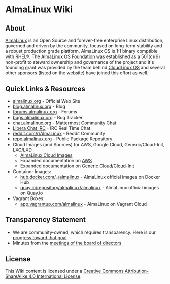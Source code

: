 # AlmaLinux Wiki


## About

[AlmaLinux](https://almalinux.org/) is an Open Source and forever-free enterprise Linux distribution, governed and driven by the community, focused on long-term stability and a robust production grade platform. AlmaLinux OS is 1:1 binary comptible with RHEL®.  The [AlmaLinux OS Foundation](/transparency) was established as a 501(c)(6) non-profit to steward ownership and governance of the project and it's founding grant was provided by the team behind [CloudLinux OS](https://www.cloudlinux.com/all-products/product-overview/cloudlinuxos) and several other sponsors (listed on the website) have joined this effort as well.


## Quick Links & Resources
* [almalinux.org](https://almalinux.org/) - Official Web Site
* [blog.almalinux.org](https://blog.almalinux.org) - Blog
* [forums.almalinux.org](https://forums.almalinux.org) - Forums
* [bugs.almalinux.org](https://bugs.almalinux.org) - Bug Tracker
* [chat.almalinux.org](https://chat.almalinux.org) - Mattermost Community Chat
* [Libera Chat IRC](https://web.libera.chat/#almalinux) - IRC Real Time Chat
* [reddit.com/r/AlmaLinux](https://www.reddit.com/r/AlmaLinux/) - Reddit Community
* [repo.almalinux.org](https://repo.almalinux.org/) - Public Package Repository
* Cloud Images (and Sources) for AWS, Google Cloud, Generic/Cloud-Init, LXC/LXD
  * [AlmaLinux Cloud Images](https://github.com/AlmaLinux/cloud-images)
  * Expanded documentation on [AWS](cloud/aws)
  * Expanded documentation on [Generic Cloud/Cloud-Init](cloud/generic-cloud) 
* Container Images:
  * [hub.docker.com/_/almalinux](https://hub.docker.com/_/almalinux) - AlmaLinux official images on Docker Hub
  * [quay.io/repository/almalinux/almalinux](https://quay.io/repository/almalinux/almalinux) - AlmaLinux official images on Quay.io
* Vagrant Boxes: 
  * [app.vagrantup.com/almalinux](https://app.vagrantup.com/almalinux) - AlmaLinux on Vagrant Cloud

## Transparency Statement

* We are community-owned, which requires transparency. Here is our [progress toward that goal](Transparency.md).
* Minutes from the [meetings of the board of directors](Transparency.md#-minutes-of-almalinux-os-foundation-board-meetings)

## License

This Wiki content is licensed under a [Creative Commons Attribution-ShareAlike
4.0 International License](https://creativecommons.org/licenses/by-sa/4.0/).